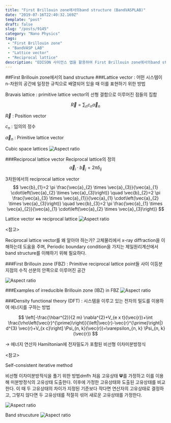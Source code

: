 ```yaml
---
title: "First Brillouin zone에서의band structure (BandVASPLAB)"
date: "2019-07-16T22:40:32.169Z"
template: "post"
draft: false
slug: "/posts/9145"
category: "Nano Physics"
tags: 
 - "First Brillouin zone"
 - "BandVASP LAB"
 - "Lattice vector"
 - "Reciprocal lattice"
description: "EDISON 사이언스 앱을 활용하여 First Brillouin zone에서의band structure 이해"
---
```


##First Brillouin zone에서의 band structure
###Lattice vector
: 어떤 시스템이 n-차원의 공간에 일정한 규칙으로 배열되어 있을 때 이를 표현하기 위한 방법

Bravais lattice : primitive lattice vector의 선형 결합으로 이루어진 점들의 집합

$$
\vec{R}=\sum_{n} c_{n} \vec{a}_{n}
$$ 

$\vec{R}$ : Position vector

$c_{n}$ : 임의의 정수

$\vec{a}_{n}$ : Primitive lattice vector

Cubic space lattices
![Aspect ratio](/media/POST/9145/0.jpg)


###Reciprocal lattice vector 
Reciprocal lattice의 정의
$$
\vec{a}_{i} \cdot \vec{b}_{j}=2 \pi \delta_{i j}
$$

3차원에서의 reciprocal lattice vector
$$
\vec{b}_{1}=2 \pi \frac{\vec{a}_{2} \times \vec{a}_{3}}{\vec{a}_{1} \cdot\left(\vec{a}_{2} \times \vec{a}_{3}\right)} \quad \vec{b}_{2}=2 \pi \frac{\vec{a}_{3} \times \vec{a}_{1}}{\vec{a}_{1} \cdot\left(\vec{a}_{2} \times \vec{a}_{3}\right)} \quad \vec{b}_{3}=2 \pi \frac{\vec{a}_{1} \times \vec{a}_{2}}{\vec{a}_{1} \cdot\left(\vec{a}_{2} \times \vec{a}_{3}\right)}
$$

Lattice vector $\Leftrightarrow$ reciprocal lattice
![Aspect ratio](/media/POST/9145/1.jpg)

<참고>

Reciprocal lattice vector를 왜 알아야 하는가?
고체물리에서 x-ray diffraction을 이해하는데 도움을 주며,  Periodic boundary condition을 가지는 제일원리계산에서 band structure를 이해하기 위해 필요하다.

###First Brillouin zone (FBZ)
: Primitive reciprocal lattice point들 사이 이등분 지점의 수직 선분의 안쪽으로 이루어진 공간

![Aspect ratio](/media/POST/9145/2.jpg)


###Examples of irreducible Brillouin zone (IBZ) in FBZ
![Aspect ratio](/media/POST/9145/3.jpg)



###Density functional theory (DFT)
: 시스템을 이루고 있는 전자의 밀도를 이용하여 에너지를 구하는 방법


$$
\left[-\frac{\hbar^{2}}{2 m} \nabla^{2}+V_{e x t}(\vec{r})+\int \frac{\rho\left(\vec{r}^{\prime}\right)}{\left|\vec{r}-\vec{r}^{\prime}\right|} d^{3} \vec{r}+V_{x c}\right] \Psi_{n, k}(\vec{r})=\varepsilon_{n, k} \Psi_{n, k}(\vec{r})
$$

$\rightarrow$ 에너지 연산자 Hamiltonian에 전자밀도가 포함된 비선형 이차미분방정식


<참고>

Self-consistent iterative method

비선형 이차미분방적식을 풀기 위한 방법dmfh 처음 고유상태 𝚿를 가정하고 이를 이용해 미분방정식의 고유상태 도출한다. 이후에 가정한 고유상태와 도출된 고유상태를 비교 한다. 이 때 두 고유상태의 차이가 지정된 기준보다 작다면 연산자의 고유상태로 결정하고, 그렇지 않다면 두 고유상태를 적절히 섞어 새로운 고유상태를 가정한다.

![Aspect ratio](/media/POST/9145/4.jpg)

Band strucuture
![Aspect ratio](/media/POST/9145/5.jpg)




